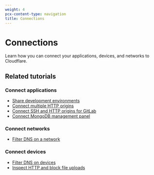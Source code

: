 ```yaml
---
weight: 4
pcx-content-type: navigation
title: Connections
---
```


# Connections

Learn how you can connect your applications, devices, and networks to Cloudflare.

<DirectoryListing path="/connections" />

## Related tutorials

### Connect applications

*   [Share development environments](/cloudflare-one/tutorials/share-new-site/)
*   [Connect multiple HTTP origins](/cloudflare-one/tutorials/multi-origin/)
*   [Connect SSH and HTTP origins for GitLab](/cloudflare-one/tutorials/gitlab/)
*   [Connect MongoDB management panel](/cloudflare-one/tutorials/mongodb-tunnel/)

### Connect networks

*   [Filter DNS on a network](/cloudflare-one/tutorials/secure-dns-network/)

### Connect devices

*   [Filter DNS on devices](/cloudflare-one/tutorials/secure-dns-devices/)
*   [Inspect HTTP and block file uploads](/cloudflare-one/tutorials/block-uploads/)
